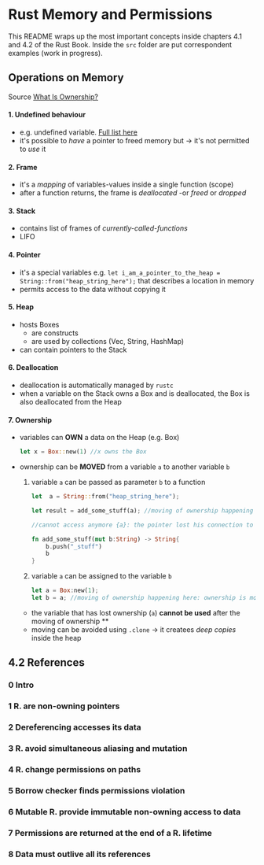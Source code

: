 # Rust Memory and Permissions

This README wraps up the most important concepts inside chapters 4.1 and 4.2 of the Rust Book.
Inside the `src` folder are put correspondent examples (work in progress).

## Operations on Memory
Source [What Is Ownership?](https://rust-book.cs.brown.edu/ch04-01-what-is-ownership.html)

#### 1. Undefined behaviour
- e.g. undefined variable. [Full list here](https://doc.rust-lang.org/reference/behavior-considered-undefined.html)
- it's possible to *have* a pointer to freed memory but &rarr; it's not permitted to *use* it 

#### 2. Frame
-   it's a *mapping* of variables-values inside a single function (scope)
-   after a function returns, the frame is *deallocated* -or *freed* or *dropped*

#### 3. Stack
- contains list of frames of *currently-called-functions*
- LIFO

#### 4. Pointer
- it's a special variables e.g. ```let i_am_a_pointer_to_the_heap = String::from("heap_string_here");``` that describes a location in memory
- permits access to the data without copying it

#### 5. Heap
- hosts Boxes
  - are constructs
  - are used by collections (Vec, String, HashMap)
- can contain pointers to the Stack

#### 6. Deallocation
- deallocation is automatically managed by `rustc`
- when a variable on the Stack owns a Box and is deallocated, the Box is also deallocated from the Heap

#### 7. Ownership
  - variables can **OWN** a data on the Heap (e.g. Box)
    ```rust
    let x = Box::new(1) //x owns the Box
    ```
  - ownership can be **MOVED** from a variable `a` to another variable `b`
  
    1. variable `a` can be passed as parameter `b` to a function
   
        ```rust
        let  a = String::from("heap_string_here");
    
        let result = add_some_stuff(a); //moving of ownership happening here: ownership is moved from a to b

        //cannot access anymore {a}: the pointer lost his connection to the heap see later bullet **

        fn add_some_stuff(mut b:String) -> String{
            b.push("_stuff")
            b
        }
        ````
    2. variable `a` can be assigned to the variable `b`

        ```rust
        let a = Box:new(1);
        let b = a; //moving of ownership happening here: ownership is moved from a to b
        ```
    - the variable that has lost ownership (`a`) **cannot be used** after the moving of ownership **
    - moving can be avoided using `.clone` &rarr; it createes *deep copies* inside the heap

## 4.2 References

### 0 Intro

### 1 R. are non-owning pointers

### 2 Dereferencing accesses its data

### 3 R. avoid simultaneous aliasing and mutation 

### 4 R. change permissions on paths

### 5 Borrow checker finds permissions violation

### 6 Mutable R. provide immutable non-owning access to data

### 7 Permissions are returned at the end of a R. lifetime

### 8 Data must outlive all its references


